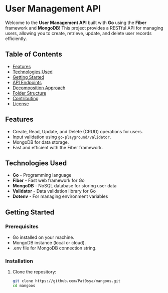 # User Management API

Welcome to the **User Management API** built with **Go** using the **Fiber** framework and **MongoDB**! This project provides a RESTful API for managing users, allowing you to create, retrieve, update, and delete user records efficiently.

## Table of Contents
- [Features](#features)
- [Technologies Used](#technologies-used)
- [Getting Started](#getting-started)
- [API Endpoints](#api-endpoints)
- [Decomposition Approach](#decomposition-approach)
- [Folder Structure](#folder-structure)
- [Contributing](#contributing)
- [License](#license)

## Features
- Create, Read, Update, and Delete (CRUD) operations for users.
- Input validation using `go-playground/validator`.
- MongoDB for data storage.
- Fast and efficient with the Fiber framework.

## Technologies Used
- **Go** - Programming language
- **Fiber** - Fast web framework for Go
- **MongoDB** - NoSQL database for storing user data
- **Validator** - Data validation library for Go
- **Dotenv** - For managing environment variables

## Getting Started

### Prerequisites
- Go installed on your machine.
- MongoDB instance (local or cloud).
- .env file for MongoDB connection string.

### Installation
1. Clone the repository:
   ```bash
   git clone https://github.com/Pat0sya/mangoos.git
   cd mangoos

